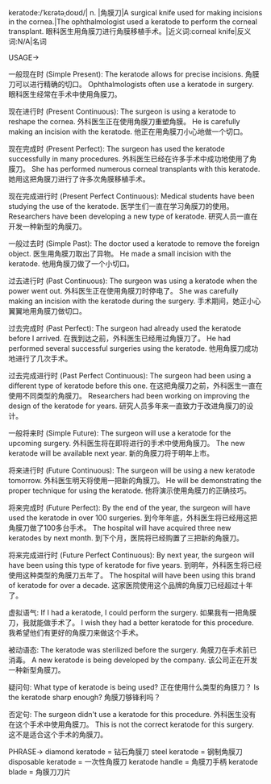 keratode:/ˈkɛrətəˌdoʊd/| n. |角膜刀|A surgical knife used for making incisions in the cornea.|The ophthalmologist used a keratode to perform the corneal transplant. 眼科医生用角膜刀进行角膜移植手术。|近义词:corneal knife|反义词:N/A|名词

USAGE->

一般现在时 (Simple Present):
The keratode allows for precise incisions. 角膜刀可以进行精确的切口。
Ophthalmologists often use a keratode in surgery. 眼科医生经常在手术中使用角膜刀。

现在进行时 (Present Continuous):
The surgeon is using a keratode to reshape the cornea.  外科医生正在使用角膜刀重塑角膜。
He is carefully making an incision with the keratode. 他正在用角膜刀小心地做一个切口。


现在完成时 (Present Perfect):
The surgeon has used the keratode successfully in many procedures.  外科医生已经在许多手术中成功地使用了角膜刀。
She has performed numerous corneal transplants with this keratode. 她用这把角膜刀进行了许多次角膜移植手术。


现在完成进行时 (Present Perfect Continuous):
Medical students have been studying the use of the keratode.  医学生们一直在学习角膜刀的使用。
Researchers have been developing a new type of keratode. 研究人员一直在开发一种新型的角膜刀。


一般过去时 (Simple Past):
The doctor used a keratode to remove the foreign object. 医生用角膜刀取出了异物。
He made a small incision with the keratode. 他用角膜刀做了一个小切口。


过去进行时 (Past Continuous):
The surgeon was using a keratode when the power went out.  外科医生正在使用角膜刀时停电了。
She was carefully making an incision with the keratode during the surgery. 手术期间，她正小心翼翼地用角膜刀做切口。


过去完成时 (Past Perfect):
The surgeon had already used the keratode before I arrived.  在我到达之前，外科医生已经用过角膜刀了。
He had performed several successful surgeries using the keratode. 他用角膜刀成功地进行了几次手术。


过去完成进行时 (Past Perfect Continuous):
The surgeon had been using a different type of keratode before this one.  在这把角膜刀之前，外科医生一直在使用不同类型的角膜刀。
Researchers had been working on improving the design of the keratode for years.  研究人员多年来一直致力于改进角膜刀的设计。

一般将来时 (Simple Future):
The surgeon will use a keratode for the upcoming surgery.  外科医生将在即将进行的手术中使用角膜刀。
The new keratode will be available next year.  新的角膜刀将于明年上市。

将来进行时 (Future Continuous):
The surgeon will be using a new keratode tomorrow. 外科医生明天将使用一把新的角膜刀。
He will be demonstrating the proper technique for using the keratode. 他将演示使用角膜刀的正确技巧。


将来完成时 (Future Perfect):
By the end of the year, the surgeon will have used the keratode in over 100 surgeries. 到今年年底，外科医生将已经用这把角膜刀做了100多台手术。
The hospital will have acquired three new keratodes by next month. 到下个月，医院将已经购置了三把新的角膜刀。


将来完成进行时 (Future Perfect Continuous):
By next year, the surgeon will have been using this type of keratode for five years. 到明年，外科医生将已经使用这种类型的角膜刀五年了。
The hospital will have been using this brand of keratode for over a decade. 这家医院使用这个品牌的角膜刀已经超过十年了。

虚拟语气:
If I had a keratode, I could perform the surgery. 如果我有一把角膜刀，我就能做手术了。
I wish they had a better keratode for this procedure. 我希望他们有更好的角膜刀来做这个手术。

被动语态:
The keratode was sterilized before the surgery. 角膜刀在手术前已消毒。
A new keratode is being developed by the company. 该公司正在开发一种新型角膜刀。


疑问句:
What type of keratode is being used? 正在使用什么类型的角膜刀？
Is the keratode sharp enough? 角膜刀够锋利吗？


否定句:
The surgeon didn't use a keratode for this procedure.  外科医生没有在这个手术中使用角膜刀。
This is not the correct keratode for this surgery. 这不是适合这个手术的角膜刀。


PHRASE->
diamond keratode = 钻石角膜刀
steel keratode = 钢制角膜刀
disposable keratode = 一次性角膜刀
keratode handle = 角膜刀手柄
keratode blade = 角膜刀刀片
